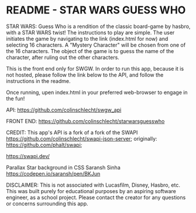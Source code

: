 # README - STAR WARS GUESS WHO


STAR WARS: Guess Who is a rendition of the classic board-game by hasbro, with a STAR WARS twist! The instructions to play are simple. The user initiates the game by navigating to the link (index.html for now) and selecting 16 characters. A "Mystery Character" will be chosen from one of the 16 characters. The object of the game is to guess the name of the character, after ruling out the other characters.

This is the front end only for SWGW. In order to run this app, because it is not hosted, please follow the link below to the API, and follow the instructions in the readme.

Once running, upen index.html in your preferred web-browser to engage in the fun!

API:
https://github.com/colinschlecht/swgw_api


FRONT END:
https://github.com/colinschlecht/starwarsguesswho



CREDIT: This app's API is a fork of a fork of the SWAPI https://github.com/colinschlecht/swapi-json-server; originally: https://github.com/phalt/swapi; 

https://swapi.dev/


Parallax Star background in CSS
Saransh Sinha
https://codepen.io/saransh/pen/BKJun

DISCLAIMER: 
This is not associated with Lucasfilm, Disney, Hasbro, etc. This was built purely for educational purposes by an aspiring software engineer, as a school project. Please contact the creator for any questions or concerns surrounding this app. 